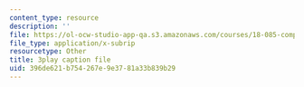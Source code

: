 ```yaml
---
content_type: resource
description: ''
file: https://ol-ocw-studio-app-qa.s3.amazonaws.com/courses/18-085-computational-science-and-engineering-i-fall-2008/396de621b754267e9e3781a33b839b29_SreJp2U0Vio.srt
file_type: application/x-subrip
resourcetype: Other
title: 3play caption file
uid: 396de621-b754-267e-9e37-81a33b839b29
---
```


